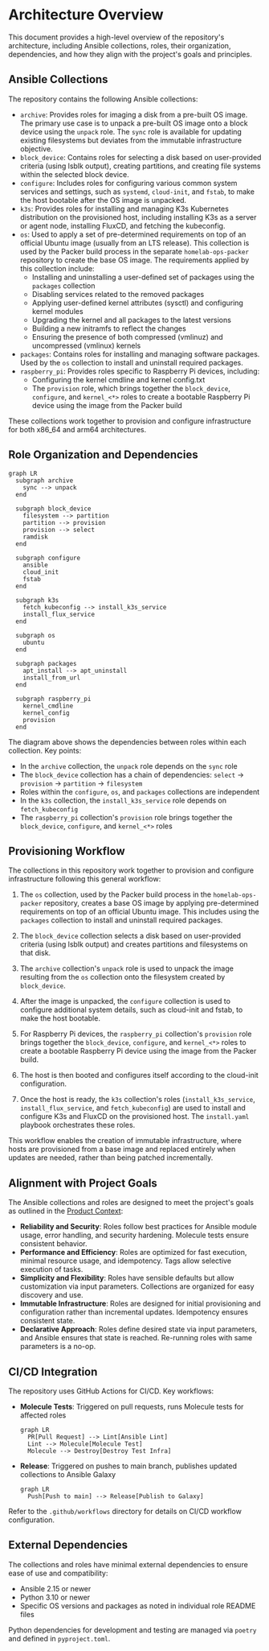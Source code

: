 # Architecture Overview

This document provides a high-level overview of the repository's architecture, including Ansible collections, roles, their organization, dependencies, and how they align with the project's goals and principles.

## Ansible Collections

The repository contains the following Ansible collections:

- `archive`: Provides roles for imaging a disk from a pre-built OS image. The primary use case is to unpack a pre-built OS image onto a block device using the `unpack` role. The `sync` role is available for updating existing filesystems but deviates from the immutable infrastructure objective.
- `block_device`: Contains roles for selecting a disk based on user-provided criteria (using lsblk output), creating partitions, and creating file systems within the selected block device.
- `configure`: Includes roles for configuring various common system services and settings, such as `systemd`, `cloud-init`, and `fstab`, to make the host bootable after the OS image is unpacked.
- `k3s`: Provides roles for installing and managing K3s Kubernetes distribution on the provisioned host, including installing K3s as a server or agent node, installing FluxCD, and fetching the kubeconfig.
- `os`: Used to apply a set of pre-determined requirements on top of an official Ubuntu image (usually from an LTS release). This collection is used by the Packer build process in the separate `homelab-ops-packer` repository to create the base OS image. The requirements applied by this collection include:
  - Installing and uninstalling a user-defined set of packages using the `packages` collection
  - Disabling services related to the removed packages
  - Applying user-defined kernel attributes (sysctl) and configuring kernel modules
  - Upgrading the kernel and all packages to the latest versions
  - Building a new initramfs to reflect the changes
  - Ensuring the presence of both compressed (vmlinuz) and uncompressed (vmlinux) kernels
- `packages`: Contains roles for installing and managing software packages. Used by the `os` collection to install and uninstall required packages.
- `raspberry_pi`: Provides roles specific to Raspberry Pi devices, including:
  - Configuring the kernel cmdline and kernel config.txt
  - The `provision` role, which brings together the `block_device`, `configure`, and `kernel_<*>` roles to create a bootable Raspberry Pi device using the image from the Packer build

These collections work together to provision and configure infrastructure for both x86_64 and arm64 architectures.

## Role Organization and Dependencies

```mermaid
graph LR
  subgraph archive
    sync --> unpack
  end

  subgraph block_device
    filesystem --> partition
    partition --> provision
    provision --> select
    ramdisk
  end

  subgraph configure
    ansible
    cloud_init
    fstab
  end

  subgraph k3s
    fetch_kubeconfig --> install_k3s_service
    install_flux_service
  end

  subgraph os
    ubuntu
  end

  subgraph packages
    apt_install --> apt_uninstall
    install_from_url
  end

  subgraph raspberry_pi
    kernel_cmdline
    kernel_config
    provision
  end
```

The diagram above shows the dependencies between roles within each collection. Key points:

- In the `archive` collection, the `unpack` role depends on the `sync` role
- The `block_device` collection has a chain of dependencies: `select` -> `provision` -> `partition` -> `filesystem`
- Roles within the `configure`, `os`, and `packages` collections are independent
- In the `k3s` collection, the `install_k3s_service` role depends on `fetch_kubeconfig`
- The `raspberry_pi` collection's `provision` role brings together the `block_device`, `configure`, and `kernel_<*>` roles

## Provisioning Workflow

The collections in this repository work together to provision and configure infrastructure following this general workflow:

1. The `os` collection, used by the Packer build process in the `homelab-ops-packer` repository, creates a base OS image by applying pre-determined requirements on top of an official Ubuntu image. This includes using the `packages` collection to install and uninstall required packages.

2. The `block_device` collection selects a disk based on user-provided criteria (using lsblk output) and creates partitions and filesystems on that disk.

3. The `archive` collection's `unpack` role is used to unpack the image resulting from the `os` collection onto the filesystem created by `block_device`.

4. After the image is unpacked, the `configure` collection is used to configure additional system details, such as cloud-init and fstab, to make the host bootable.

5. For Raspberry Pi devices, the `raspberry_pi` collection's `provision` role brings together the `block_device`, `configure`, and `kernel_<*>` roles to create a bootable Raspberry Pi device using the image from the Packer build.

6. The host is then booted and configures itself according to the cloud-init configuration.

7. Once the host is ready, the `k3s` collection's roles (`install_k3s_service`, `install_flux_service`, and `fetch_kubeconfig`) are used to install and configure K3s and FluxCD on the provisioned host. The `install.yaml` playbook orchestrates these roles.

This workflow enables the creation of immutable infrastructure, where hosts are provisioned from a base image and replaced entirely when updates are needed, rather than being patched incrementally.

## Alignment with Project Goals

The Ansible collections and roles are designed to meet the project's goals as outlined in the [Product Context](productContext.md):

- **Reliability and Security**: Roles follow best practices for Ansible module usage, error handling, and security hardening. Molecule tests ensure consistent behavior.
- **Performance and Efficiency**: Roles are optimized for fast execution, minimal resource usage, and idempotency. Tags allow selective execution of tasks.
- **Simplicity and Flexibility**: Roles have sensible defaults but allow customization via input parameters. Collections are organized for easy discovery and use.
- **Immutable Infrastructure**: Roles are designed for initial provisioning and configuration rather than incremental updates. Idempotency ensures consistent state.
- **Declarative Approach**: Roles define desired state via input parameters, and Ansible ensures that state is reached. Re-running roles with same parameters is a no-op.

## CI/CD Integration

The repository uses GitHub Actions for CI/CD. Key workflows:

- **Molecule Tests**: Triggered on pull requests, runs Molecule tests for affected roles

  ```mermaid
  graph LR
    PR[Pull Request] --> Lint[Ansible Lint]
    Lint --> Molecule[Molecule Test]
    Molecule --> Destroy[Destroy Test Infra]
  ```

- **Release**: Triggered on pushes to main branch, publishes updated collections to Ansible Galaxy

  ```mermaid
  graph LR
    Push[Push to main] --> Release[Publish to Galaxy]
  ```

Refer to the `.github/workflows` directory for details on CI/CD workflow configuration.

## External Dependencies

The collections and roles have minimal external dependencies to ensure ease of use and compatibility:

- Ansible 2.15 or newer
- Python 3.10 or newer
- Specific OS versions and packages as noted in individual role README files

Python dependencies for development and testing are managed via `poetry` and defined in `pyproject.toml`.
